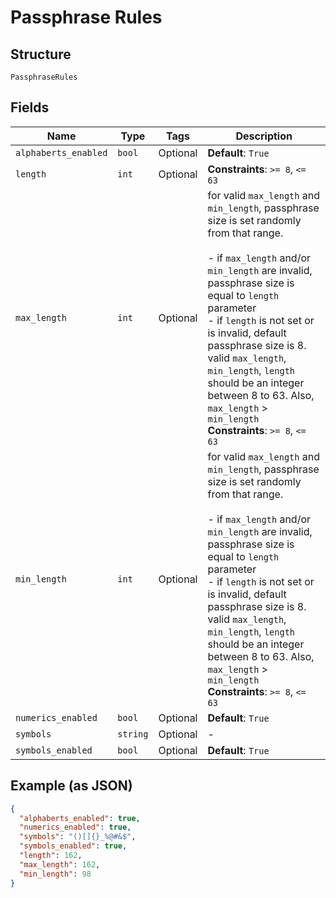 
# Passphrase Rules

## Structure

`PassphraseRules`

## Fields

| Name | Type | Tags | Description |
|  --- | --- | --- | --- |
| `alphaberts_enabled` | `bool` | Optional | **Default**: `True` |
| `length` | `int` | Optional | **Constraints**: `>= 8`, `<= 63` |
| `max_length` | `int` | Optional | for valid `max_length` and `min_length`, passphrase size is set randomly from that range.<br><br>- if `max_length` and/or `min_length` are invalid, passphrase size is equal to `length` parameter<br>- if `length` is not set or is invalid, default passphrase size is 8.<br>  valid `max_length`, `min_length`, `length` should be an integer between 8 to 63. Also, `max_length` > `min_length`<br>**Constraints**: `>= 8`, `<= 63` |
| `min_length` | `int` | Optional | for valid `max_length` and `min_length`, passphrase size is set randomly from that range.<br><br>- if `max_length` and/or `min_length` are invalid, passphrase size is equal to `length` parameter<br>- if `length` is not set or is invalid, default passphrase size is 8.<br>  valid `max_length`, `min_length`, `length` should be an integer between 8 to 63. Also, `max_length` > `min_length`<br>**Constraints**: `>= 8`, `<= 63` |
| `numerics_enabled` | `bool` | Optional | **Default**: `True` |
| `symbols` | `string` | Optional | - |
| `symbols_enabled` | `bool` | Optional | **Default**: `True` |

## Example (as JSON)

```json
{
  "alphaberts_enabled": true,
  "numerics_enabled": true,
  "symbols": "()[]{}_%@#&$",
  "symbols_enabled": true,
  "length": 162,
  "max_length": 162,
  "min_length": 98
}
```

